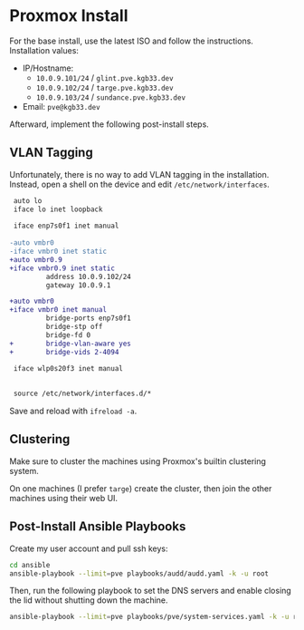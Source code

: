 # Proxmox Install

For the base install, use the latest ISO and follow the instructions. 
Installation values:

- IP/Hostname:
  - `10.0.9.101/24` / `glint.pve.kgb33.dev`
  - `10.0.9.102/24` / `targe.pve.kgb33.dev`
  - `10.0.9.103/24` / `sundance.pve.kgb33.dev`
- Email: `pve@kgb33.dev`

Afterward, implement the following post-install steps.

## VLAN Tagging

Unfortunately, there is no way to add VLAN tagging in the installation.
Instead, open a shell on the device and edit `/etc/network/interfaces`.

```diff
 auto lo
 iface lo inet loopback
 
 iface enp7s0f1 inet manual
 
-auto vmbr0
-iface vmbr0 inet static
+auto vmbr0.9
+iface vmbr0.9 inet static
         address 10.0.9.102/24
         gateway 10.0.9.1

+auto vmbr0
+iface vmbr0 inet manual
         bridge-ports enp7s0f1
         bridge-stp off
         bridge-fd 0
+        bridge-vlan-aware yes
+        bridge-vids 2-4094

 iface wlp0s20f3 inet manual
 
 
 source /etc/network/interfaces.d/*
```

Save and reload with `ifreload -a`.

## Clustering

Make sure to cluster the machines using Proxmox's builtin clustering system. 

On one machines (I prefer `targe`) create the cluster, then join the other machines using their web UI.

## Post-Install Ansible Playbooks

Create my user account and pull ssh keys:

```bash
cd ansible
ansible-playbook --limit=pve playbooks/audd/audd.yaml -k -u root
```

Then, run the following playbook to set the DNS servers and enable closing the
lid without shutting down the machine.

```bash
ansible-playbook --limit=pve playbooks/pve/system-services.yaml -k -u root
```
